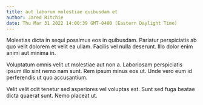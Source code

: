 ```yaml
---
title: aut laborum molestiae quibusdam et
author: Jared Ritchie
date: Thu Mar 31 2022 14:00:39 GMT-0400 (Eastern Daylight Time)
---
```

Molestias dicta in sequi possimus eos in quibusdam. Pariatur perspiciatis ab quo velit dolorem et velit ea ullam. Facilis vel nulla deserunt. Illo dolor enim animi aut minima in.

 Voluptatum omnis velit ut molestiae aut non a. Laboriosam perspiciatis ipsum illo sint nemo nam sunt. Rem ipsum minus eos ut. Unde vero eum id perferendis ut quo accusantium.

 Velit velit odit tenetur sed asperiores vel voluptas est. Sunt sed fuga beatae dicta quaerat sunt. Nemo placeat ut.
